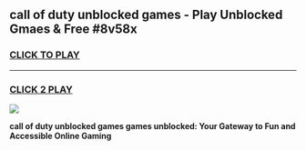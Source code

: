 
## call of duty unblocked games - Play Unblocked Gmaes & Free #8v58x
<h3>
<a href="https://news.freeplayer.one?title=call_of_duty_unblocked_games&ref=03M">CLICK TO PLAY</a></h3>
<hr>

<h3>
<a href="https://news.freeplayer.one?title=call_of_duty_unblocked_games&ref=03M">CLICK 2 PLAY</a>
  
</h3>

<a href="https://news.freeplayer.one?title=call_of_duty_unblocked_games&ref=03M"><img src="https://clearcache.store/games.png"></a>


**call of duty unblocked games games unblocked: Your Gateway to Fun and Accessible Online Gaming**
